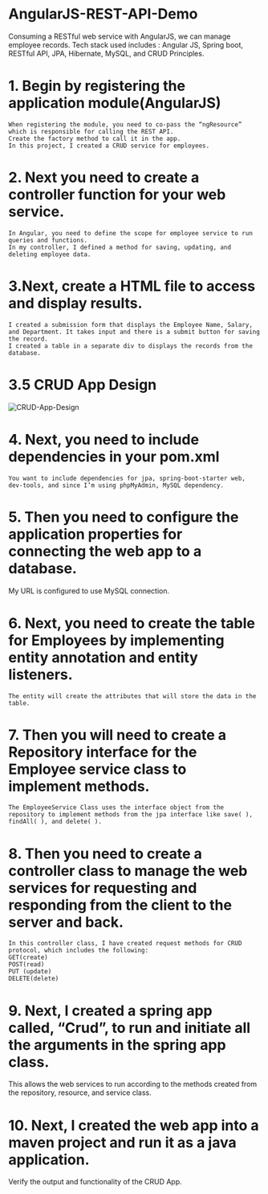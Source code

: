 # AngularJS-REST-API-Demo
Consuming a RESTful web service with AngularJS, we can manage employee records.
Tech stack used includes :
Angular JS, Spring boot, RESTful API, JPA, Hibernate, MySQL, and CRUD Principles.

# 1.	Begin by registering the application module(AngularJS)
 	When registering the module, you need to co-pass the “ngResource” which is responsible for calling the REST API.
 	Create the factory method to call it in the app.
 	In this project, I created a CRUD service for employees. 

 #   2. Next you need to create a controller function for your web service.
 	In Angular, you need to define the scope for employee service to run queries and functions.
 	In my controller, I defined a method for saving, updating, and deleting employee data. 

 #  3.Next, create a HTML file to access and display results.
 	I created a submission form that displays the Employee Name, Salary, and Department. It takes input and there is a submit button for saving the record.
 	I created a table in a separate div to displays the records from the database.  
  
  
  # 3.5 CRUD App Design
  ![CRUD-App-Design](https://user-images.githubusercontent.com/20470279/106377147-e6829c00-6368-11eb-8069-0ad26d9f2522.gif)
  

# 4. Next, you need to include dependencies in your pom.xml
 	You want to include dependencies for jpa, spring-boot-starter web, dev-tools, and since I’m using phpMyAdmin, MySQL dependency. 

# 5. Then you need to configure the application properties for connecting the web app to a database.
  My URL is configured to use MySQL connection.

# 6. Next, you need to create the table for Employees by implementing entity annotation and entity listeners.
 	The entity will create the attributes that will store the data in the table.

# 7. Then you will need to create a Repository interface for the Employee service class to implement methods. 
 	The EmployeeService Class uses the interface object from the repository to implement methods from the jpa interface like save( ), findAll( ), and delete( ).
# 8. Then you need to create a controller class to manage the web services for requesting and responding from the client to the server and back. 
 	In this controller class, I have created request methods for CRUD protocol, which includes the following: 
 	GET(create)
 	POST(read)
 	PUT (update)
 	DELETE(delete)
# 9. Next, I created a spring app called, “Crud”, to run and initiate all the arguments in the spring app class.
 This allows the web services to run according to the methods created from the repository, resource, and service class.

# 10. Next, I created the web app into a maven project and run it as a java application. 
Verify the output and functionality of the CRUD App. 
